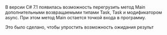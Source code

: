 В версии C# 7.1 появилась возможность перегрузить метод Main дополнительными возвращаемыми типами Task, Task<int> и модификатором async. При этом метод Main остается точкой входа в программу.

Это было сделано, чтобы упростить возможность ожидания результ